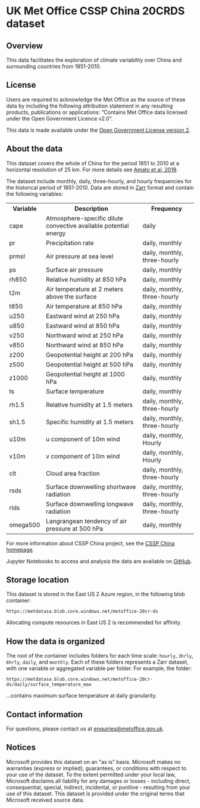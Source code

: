 # UK Met Office CSSP China 20CRDS dataset

## Overview

This data facilitates the exploration of climate variability over China and surrounding countries from 1851-2010.

## License

Users are required to acknowledge the Met Office as the source of these data by including the following attribution statement in any resulting products, publications or applications: “Contains Met Office data licensed under the Open Government Licence v2.0”.

This data is made available under the [Open Government License version 2](http://www.nationalarchives.gov.uk/doc/open-government-licence/version/2/).

## About the data

This dataset covers the whole of China for the period 1851 to 2010 at a horizontal resolution of 25 km. For more details see <a href=https://journals.ametsoc.org/view/journals/apme/58/10/jamc-d-19-0083.1.xml> Amato et al, 2019</a>.

The dataset include monthly, daily, three-hourly, and hourly frequencies for the historical period of 1851-2010. Data are stored in <a href="https://zarr.readthedocs.io/en/stable/">Zarr</a> format and contain the following variables:

<table>
  <tr>
    <th>Variable</th>
    <th>Description</th>
    <th>Frequency</th>
  </tr>
  <tr>
    <td>cape</td>
    <td>Atmosphere-specific dilute convective available potential energy</td>
    <td>daily</td>
  </tr>
  <tr>
    <td>pr</td>
    <td>Precipitation rate</td>
    <td>daily, monthly</td>
  </tr>
  <tr>
    <td>prmsl</td>
    <td>Air pressure at sea level</td>
    <td>daily, monthly, three-hourly</td>
  </tr>
  <tr>
    <td>ps</td>
    <td>Surface air pressure</td>
    <td>daily, monthly</td>
  </tr>
  <tr>
    <td>rh850</td>
    <td>Relative humidity at 850 hPa</td>
    <td>daily, monthly</td>
  </tr>
  <tr>
    <td>t2m</td>
    <td>Air temperature at 2 meters above the surface</td>
    <td>daily, monthly, three-hourly</td>
  </tr>
  <tr>
    <td>t850</td>
    <td>Air temperature at 850 hPa</td>
    <td>daily, monthly</td>
  </tr>
  <tr>
    <td>u250</td>
    <td>Eastward wind at 250 hPa</td>
    <td>daily, monthly</td>
  </tr>
  <tr>
    <td>u850</td>
    <td>Eastward wind at 850 hPa</td>
    <td>daily, monthly</td>
  </tr>
  <tr>
    <td>v250</td>
    <td>Northward wind at 250 hPa</td>
    <td>daily, monthly</td>
  </tr>
  <tr>
    <td>v850</td>
    <td>Northward wind at 850 hPa</td>
    <td>daily, monthly</td>
  </tr>
  <tr>
    <td>z200</td>
    <td>Geopotential height at 200 hPa</td>
    <td>daily, monthly</td>
  </tr>
  <tr>
    <td>z500</td>
    <td>Geopotential height at 500 hPa</td>
    <td>daily, monthly</td>
  </tr>
  <tr>
    <td>z1000</td>
    <td>Geopotential height at 1000 hPa</td>
    <td>daily, monthly</td>
  </tr>
  <tr>
    <td>ts</td>
    <td>Surface temperature</td>
    <td>daily, monthly</td>
  </tr>
  <tr>
    <td>rh1.5</td>
    <td>Relative humidity at 1.5 meters</td>
    <td>daily, monthly, three-hourly</td>
  </tr>
  <tr>
    <td>sh1.5</td>
    <td>Specific humidity at 1.5 meters</td>
    <td>daily, monthly, three-hourly</td>
  </tr>
  <tr>
    <td>u10m</td>
    <td>u component of 10m wind</td>
    <td>daily, monthly, Hourly</td>
  </tr>
  <tr>
    <td>v10m</td>
    <td>v component of 10m wind</td>
    <td>daily, monthly, Hourly</td>
  </tr>
  <tr>
    <td>clt</td>
    <td>Cloud area fraction</td>
    <td>daily, monthly, three-hourly</td>
  </tr>
  <tr>
    <td>rsds</td>
    <td>Surface downwelling shortwave radiation</td>
    <td>daily, monthly, three-hourly</td>
  </tr>
  <tr>
    <td>rlds</td>
    <td>Surface downwelling longwave radiation</td>
    <td>daily, monthly, three-hourly</td>
  </tr>
  <tr>
    <td>omega500</td>
    <td>Langrangean tendency of air pressure at 500 hPa</td>
    <td>daily, monthly</td>
  </tr>
</table>

For more information about CSSP China project, see the <a href=https://www.metoffice.gov.uk/research/approach/collaboration/newton/cssp-china/index>
       CSSP China homepage</a>.
	   
Jupyter Notebooks to access and analysis the data are available on <a href=https://github.com/MetOffice/PyPRECIS/tree/master/notebooks/CSSP_20CRDS_Tutorials>GitHub</a>.


## Storage location

This dataset is stored in the East US 2 Azure region, in the following blob container:

`https://metdatasa.blob.core.windows.net/metoffice-20cr-ds`

Allocating compute resources in East US 2 is recommended for affinity. 


## How the data is organized

The root of the container includes folders for each time scale: `hourly`, `3hrly`, `6hrly`, `daily`, and `monthly`.  Each of these folders represents a Zarr dataset, with one variable or aggregated variable per folder.  For example, the folder: 

`https://metdatasa.blob.core.windows.net/metoffice-20cr-ds/daily/surface_temperature_max`

...contains maximum surface temperature at daily granularity.


## Contact information

For questions, please contact us at <a href="mailto:enquiries@metoffice.gov.uk">enquiries@metoffice.gov.uk</a>.</p>


## Notices

Microsoft provides this dataset on an "as is" basis.  Microsoft makes no warranties (express or implied), guarantees, or conditions with respect to your use of the dataset.  To the extent permitted under your local law, Microsoft disclaims all liability for any damages or losses - including direct, consequential, special, indirect, incidental, or punitive - resulting from your use of this dataset.  This dataset is provided under the original terms that Microsoft received source data.

